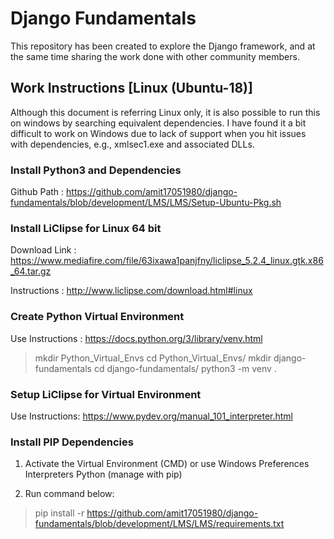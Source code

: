 Django Fundamentals
===================

This repository has been created to explore the Django framework, and at the
same time sharing the work done with other community members.

Work Instructions [Linux (Ubuntu-18)]
-------------------------------------

Although this document is referring Linux only, it is also possible to run this
on windows by searching equivalent dependencies. I have found it a bit difficult
to work on Windows due to lack of support when you hit issues with dependencies,
e.g., xmlsec1.exe and associated DLLs.

### Install Python3 and Dependencies 

Github Path :
<https://github.com/amit17051980/django-fundamentals/blob/development/LMS/LMS/Setup-Ubuntu-Pkg.sh>

### Install LiClipse for Linux 64 bit

Download Link :
<https://www.mediafire.com/file/63ixawa1panjfny/liclipse_5.2.4_linux.gtk.x86_64.tar.gz>

Instructions : <http://www.liclipse.com/download.html#linux>

### Create Python Virtual Environment

Use Instructions : <https://docs.python.org/3/library/venv.html>

>   mkdir Python_Virtual_Envs
>   cd Python_Virtual_Envs/
>   mkdir django-fundamentals
>   cd django-fundamentals/
>   python3 -m venv .

### Setup LiClipse for Virtual Environment

Use Instructions: <https://www.pydev.org/manual_101_interpreter.html>

### Install PIP Dependencies

1.  Activate the Virtual Environment (CMD) or use Windows Preferences
    Interpreters Python (manage with pip)

2.  Run command below:

>   pip install -r <https://github.com/amit17051980/django-fundamentals/blob/development/LMS/LMS/requirements.txt>
